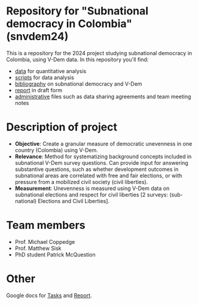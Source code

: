 # Repository for "Subnational democracy in Colombia" (snvdem24)
This is a repository for the 2024 project studying subnational democracy in Colombia, using V-Dem data. In this repository you'll find: 
- [data](data/) for quantitative analysis
- [scripts](scripts/) for data analysis
- [bibliography](biblio/) on subnational democracy and V-Dem
- [report](report/) in draft form
- [administrative](admin/) files such as data sharing agreements and team meeting notes

# Description of project
-   **Objective**: Create a granular measure of democratic unevenness in one country (Colombia) using V-Dem.
-   **Relevance**: Method for systematizing background concepts included in subnational V-Dem survey questions. Can provide input for answering substantive questions, such as whether development outcomes in subnational areas are correlated with free and fair elections, or with pressure from a mobilized civil society (civil liberties).
-   **Measurement**: Unevenness is measured using V-Dem data on subnational elections and respect for civil liberties [2 surveys: (sub-national) Elections and Civil Liberties]. 

# Team members
- Prof. Michael Coppedge
- Prof. Matthew Sisk
- PhD student Patrick McQuestion

# Other
Google docs for [Tasks](https://docs.google.com/document/d/1i0Isx-ZnRlNuyg15rCJZc-FCtkK_rDmAW7N5mfGgxT4/edit?usp=sharing) and [Report](https://docs.google.com/document/d/1DobUvp7oeHIQ3b27nLYWT50owXhCgGtwo8AoHqs0E0U/edit).
